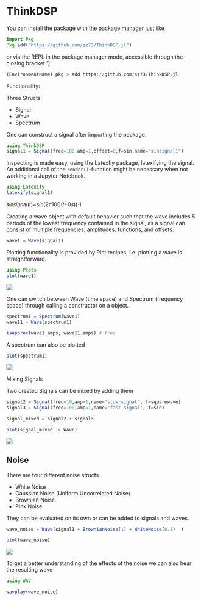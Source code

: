 # ThinkDSP

You can install the package with the package manager just like

```julia
import Pkg
Pkg.add("https://github.com/sz73/ThinkDSP.jl") 
```

or via the REPL in the package manager mode, accessible through the closing bracket ']'

```julia
(EnvironmentName) pkg > add https://github.com/sz73/ThinkDSP.jl
```


Functionality:

Three Structs: 

- Signal
- Wave 
- Spectrum

One can construct a signal after importing the package.

```julia
using ThinkDSP
signal1 = Signal(freq=100,amp=1,offset=0,f=sin,name="sinsignal1")
```
Inspecting is made easy, using the Latexfiy package, latexifying the signal. An additional call of the `render()`-function might be necessary when not working in a Jupyter Notebook.

```julia
using Latexify
latexify(signal1)
```

𝑠𝑖𝑛𝑠𝑖𝑔𝑛𝑎𝑙(𝑡)=𝑠𝑖𝑛(2π100(𝑡+0𝑠))·1


Creating a wave object with default behavior such that the wave includes 5 periods of the lowest frequency contained in the signal, as a signal can consist of multiple frequencies, amplitudes, functions, and offsets.

```julia
wave1 = Wave(signal1)
```

Plotting functionality is provided by Plot recipes, i.e. plotting a wave is straightforward.

```julia
using Plots
plot(wave1)
```

![](media/wave_plot.svg)

One can switch between Wave (time space) and Spectrum (frequency space) through calling a constructor on a object.

```julia
spectrum1 = Spectrum(wave1)
wave11 = Wave(spectrum1)

isapprox(wave1.amps, wave11.amps) # true
```

A spectrum can also be plotted


```julia
plot(spectrum1)
```

![](media/spectrum_plot.svg)

Mixing Signals

Two created Signals can be mixed by adding them

```julia
signal2 = Signal(freq=10,amp=1,name="slow signal", f=squarewave)
signal3 = Signal(freq=100,amp=1,name="fast signal", f=sin)

signal_mixed = signal2 + signal3

plot(signal_mixed |> Wave)
```

![](media/mixed_signals_plot.svg)


## Noise

There are four different noise structs

- White Noise
- Gaussian Noise (Uniform Uncorrelated Noise)
- Brownian Noise
- Pink Noise

They can be evaluated on its own or can be added to signals and waves.

```julia
wave_noise = Wave(signal1 + BrownianNoise(1) + WhiteNoise(0.1)  ) 

plot(wave_noise)
```
![](media/wave_noise_plot.svg)

To get a better understanding of the effects of the noise we can also hear the resulting wave


```julia
using WAV

wavplay(wave_noise)
```




